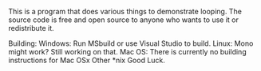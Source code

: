This is a program that does various things to demonstrate looping.
The source code is free and open source to anyone who wants to use it or redistribute it.

Building:
  Windows:
    Run MSbuild or use Visual Studio to build.
  Linux:
    Mono might work? Still working on that.
  Mac OS:
    There is currently no building instructions for Mac OSx
  Other *nix
    Good Luck.
